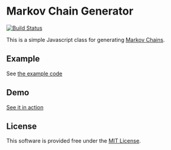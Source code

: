 # Markov Chain Generator

[![Build Status](https://travis-ci.org/tgrowden/MarkovChainGenerator.svg?branch=master)](https://travis-ci.org/tgrowden/MarkovChainGenerator)

This is a simple Javascript class for generating [Markov Chains](https://en.wikipedia.org/wiki/Markov_chain).

## Example

See [the example code](example/index.js)

## Demo

[See it in action](http://tgrowden.github.io/MarkovChainGenerator/)

## License

This software is provided free under the [MIT License](LICENSE.txt).
